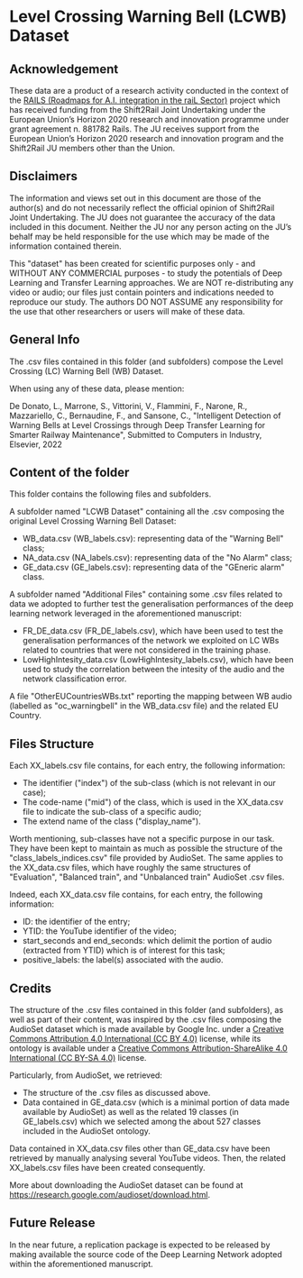 # Level Crossing Warning Bell (LCWB) Dataset


## Acknowledgement
These data are a product of a research activity conducted in the context of the [RAILS (Roadmaps for A.I. integration in the raiL Sector)](https://rails-project.eu) project which has received funding from the Shift2Rail Joint Undertaking under the European Union’s Horizon 2020 research and innovation programme under grant agreement n. 881782 Rails. The JU receives support from the European Union’s Horizon 2020 research and innovation program and the Shift2Rail JU members other than the Union.

## Disclaimers
The information and views set out in this document are those of the author(s) and do not necessarily reflect the official opinion of Shift2Rail Joint Undertaking. The JU does not guarantee the accuracy of the data included in this document. Neither the JU nor any person acting on the JU’s behalf may be held responsible for the use which may be made of the information contained therein.

This "dataset" has been created for scientific purposes only - and WITHOUT ANY COMMERCIAL purposes - to study the potentials of Deep Learning and Transfer Learning approaches. We are NOT re-distributing any video or audio; our files just contain pointers and indications needed to reproduce our study. The authors DO NOT ASSUME any responsibility for the use that other researchers or users will make of these data. 

## General Info
The .csv files contained in this folder (and subfolders) compose the Level Crossing (LC) Warning Bell (WB) Dataset.

When using any of these data, please mention:

De Donato, L., Marrone, S., Vittorini, V., Flammini, F., Narone, R., Mazzariello, C., Bernaudine, F., and Sansone, C., "Intelligent Detection of Warning Bells at Level Crossings through Deep Transfer Learning for Smarter Railway Maintenance", Submitted to Computers in Industry, Elsevier, 2022


## Content of the folder
This folder contains the following files and subfolders.

A subfolder named "LCWB Dataset" containing all the .csv composing the original Level Crossing Warning Bell Dataset:
- WB_data.csv (WB_labels.csv): representing data of the "Warning Bell" class;
- NA_data.csv (NA_labels.csv): representing data of the "No Alarm" class;
- GE_data.csv (GE_labels.csv): representing data of the "GEneric alarm" class.

A subfolder named "Additional Files" containing some .csv files related to data we adopted to further test the generalisation performances of the deep learning network leveraged in the aforementioned manuscript:
- FR_DE_data.csv (FR_DE_labels.csv), which have been used to test the generalisation performances of the network we exploited on LC WBs related to countries that were not considered in the training phase.
- LowHighIntesity_data.csv (LowHighIntesity_labels.csv), which have been used to study the correlation between the intesity of the audio and the network classification error.
    
A file "OtherEUCountriesWBs.txt" reporting the mapping between WB audio (labelled as "oc_warningbell" in the WB_data.csv file) and the related EU Country.


## Files Structure
Each XX_labels.csv file contains, for each entry, the following information:
- The identifier ("index") of the sub-class (which is not relevant in our case);
- The code-name ("mid") of the class, which is used in the XX_data.csv file to indicate the sub-class of a specific audio;
- The extend name of the class ("display_name").

Worth mentioning, sub-classes have not a specific purpose in our task. They have been kept to maintain as much as possible the structure of the "class_labels_indices.csv" file provided by AudioSet. The same applies to the XX_data.csv files, which have roughly the same structures of "Evaluation", "Balanced train", and "Unbalanced train" AudioSet .csv files.

Indeed, each XX_data.csv file contains, for each entry, the following information:
- ID: the identifier of the entry;
- YTID: the YouTube identifier of the video;
- start_seconds and end_seconds: which delimit the portion of audio (extracted from YTID) which is of interest for this task;
- positive_labels: the label(s) associated with the audio.


## Credits
The structure of the .csv files contained in this folder (and subfolders), as well as part of their content, was inspired by the .csv files composing the AudioSet dataset which is made available by Google Inc. under a [Creative Commons Attribution 4.0 International (CC BY 4.0)](https://creativecommons.org/licenses/by/4.0/) license, while its ontology is available under a [Creative Commons Attribution-ShareAlike 4.0 International (CC BY-SA 4.0)](https://creativecommons.org/licenses/by-sa/4.0/) license.

Particularly, from AudioSet, we retrieved:
- The structure of the .csv files as discussed above.
- Data contained in GE_data.csv (which is a minimal portion of data made available by AudioSet) as well as the related 19 classes (in GE_labels.csv) which we selected among the about 527 classes included in the AudioSet ontology.

Data contained in XX_data.csv files other than GE_data.csv have been retrieved by manually analysing several YouTube videos. Then, the related XX_labels.csv files have been created consequently.

More about downloading the AudioSet dataset can be found at https://research.google.com/audioset/download.html.


## Future Release
In the near future, a replication package is expected to be released by making available the source code of the Deep Learning Network adopted within the aforementioned manuscript.

